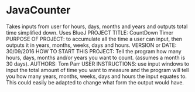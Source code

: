 # JavaCounter
Takes inputs from user for hours, days, months and years and outputs total time simplified down.
Uses BlueJ
PROJECT TITLE: CountDown Timer
PURPOSE OF PROJECT: to accumulate all the time a user can input, then outputs it in years, months, weeks, days and hours.
VERSION or DATE: 30/09/2016
HOW TO START THIS PROJECT: Tell the program how many hours, days, months and/or years you want to count. (assumes a month is 30 days).
AUTHORS: Tom Parr
USER INSTRUCTIONS:
use input windows to input the total amount of time you want to measure and the program will tell you how many years, months, weeks, days and hours the input equates to.
This could easily be adapted to change what form the output would have.
